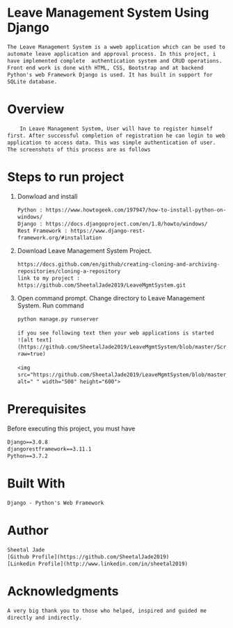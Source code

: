 
# Leave Management System Using Django

    The Leave Management System is a wweb application which can be used to automate leave application and approval process. In this project, i have implemented complete  authentication system and CRUD operations. Front end work is done with HTML, CSS, Bootstrap and at backend Python's web Framework Django is used. It has built in support for SQLite database. 

# Overview

        In Leave Management System, User will have to register himself first. After successful completion of registration he can login to web application to access data. This was simple authentication of user. The screenshots of this process are as follows
        

# Steps to run project

1) Donwload and install 

       Python : https://www.howtogeek.com/197947/how-to-install-python-on-windows/
       Django : https://docs.djangoproject.com/en/1.8/howto/windows/
       Rest Framework : https://www.django-rest-framework.org/#installation

2) Download Leave Management System Project. 

       https://docs.github.com/en/github/creating-cloning-and-archiving-repositories/cloning-a-repository 
       link to my project : https://github.com/SheetalJade2019/LeaveMgmtSystem.git

3) Open command prompt. Change directory to Leave Management System. Run command

       python manage.py runserver
    
       if you see following text then your web applications is started
       ![alt text](https://github.com/SheetalJade2019/LeaveMgmtSystem/blob/master/ScreenShots/runlms.png?raw=true)
       
       <img src="https://github.com/SheetalJade2019/LeaveMgmtSystem/blob/master/ScreenShots/runlms.png" alt=" " width="500" height="600">
    
# Prerequisites
Before executing this project, you must have 

    Django==3.0.8
    djangorestframework==3.11.1
    Python==3.7.2

# Built With

    Django - Python's Web Framework

# Author

    Sheetal Jade 
    [Github Profile](https://github.com/SheetalJade2019)
    [Linkedin Profile](http://www.linkedin.com/in/sheetal2019)
    
# Acknowledgments

    A very big thank you to those who helped, inspired and guided me directly and indirectly.
